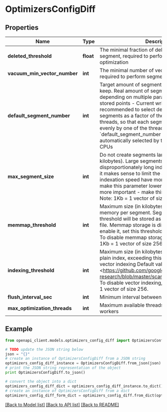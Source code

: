 # OptimizersConfigDiff


## Properties
Name | Type | Description | Notes
------------ | ------------- | ------------- | -------------
**deleted_threshold** | **float** | The minimal fraction of deleted vectors in a segment, required to perform segment optimization | [optional] 
**vacuum_min_vector_number** | **int** | The minimal number of vectors in a segment, required to perform segment optimization | [optional] 
**default_segment_number** | **int** | Target amount of segments optimizer will try to keep. Real amount of segments may vary depending on multiple parameters: - Amount of stored points - Current write RPS  It is recommended to select default number of segments as a factor of the number of search threads, so that each segment would be handled evenly by one of the threads If &#x60;default_segment_number &#x3D; 0&#x60;, will be automatically selected by the number of available CPUs | [optional] 
**max_segment_size** | **int** | Do not create segments larger this size (in kilobytes). Large segments might require disproportionately long indexation times, therefore it makes sense to limit the size of segments.  If indexation speed have more priority for your - make this parameter lower. If search speed is more important - make this parameter higher. Note: 1Kb &#x3D; 1 vector of size 256 | [optional] 
**memmap_threshold** | **int** | Maximum size (in kilobytes) of vectors to store in-memory per segment. Segments larger than this threshold will be stored as read-only memmaped file.  Memmap storage is disabled by default, to enable it, set this threshold to a reasonable value.  To disable memmap storage, set this to &#x60;0&#x60;.  Note: 1Kb &#x3D; 1 vector of size 256 | [optional] 
**indexing_threshold** | **int** | Maximum size (in kilobytes) of vectors allowed for plain index, exceeding this threshold will enable vector indexing  Default value is 20,000, based on &lt;https://github.com/google-research/google-research/blob/master/scann/docs/algorithms.md&gt;.  To disable vector indexing, set to &#x60;0&#x60;.  Note: 1kB &#x3D; 1 vector of size 256. | [optional] 
**flush_interval_sec** | **int** | Minimum interval between forced flushes. | [optional] 
**max_optimization_threads** | **int** | Maximum available threads for optimization workers | [optional] 

## Example

```python
from openapi_client.models.optimizers_config_diff import OptimizersConfigDiff

# TODO update the JSON string below
json = "{}"
# create an instance of OptimizersConfigDiff from a JSON string
optimizers_config_diff_instance = OptimizersConfigDiff.from_json(json)
# print the JSON string representation of the object
print OptimizersConfigDiff.to_json()

# convert the object into a dict
optimizers_config_diff_dict = optimizers_config_diff_instance.to_dict()
# create an instance of OptimizersConfigDiff from a dict
optimizers_config_diff_form_dict = optimizers_config_diff.from_dict(optimizers_config_diff_dict)
```
[[Back to Model list]](../README.md#documentation-for-models) [[Back to API list]](../README.md#documentation-for-api-endpoints) [[Back to README]](../README.md)


